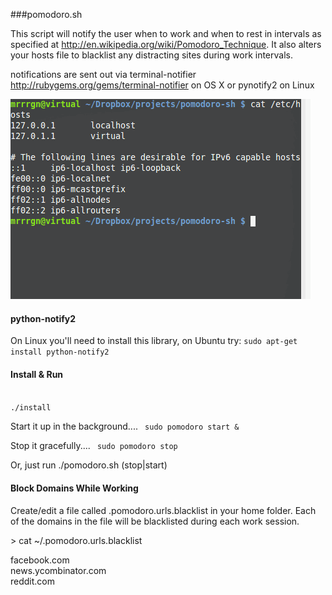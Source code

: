 ###pomodoro.sh


This script will notify the user when to work and when to rest in intervals as specified at http://en.wikipedia.org/wiki/Pomodoro_Technique.  It also alters your hosts file to blacklist any distracting sites during work intervals.

notifications are sent out via terminal-notifier http://rubygems.org/gems/terminal-notifier on OS X or pynotify2 on Linux

<img src="pomodoro-sh.gif"></img>

#### python-notify2

On Linux you'll need to install this library, on Ubuntu try:
<code>sudo apt-get install python-notify2</code>

####  Install & Run
<code>
./install
</code>

Start it up in the background....
<code>
sudo pomodoro start &
</code>

Stop it gracefully....
<code>
sudo pomodoro stop
</code>

Or, just run ./pomodoro.sh (stop|start)

#### Block Domains While Working
Create/edit a file called .pomodoro.urls.blacklist in your home folder.  Each of the domains in the file will be blacklisted during each work session.


&gt; cat ~/.pomodoro.urls.blacklist

facebook.com<br/>
news.ycombinator.com<br/>
reddit.com<br/>


